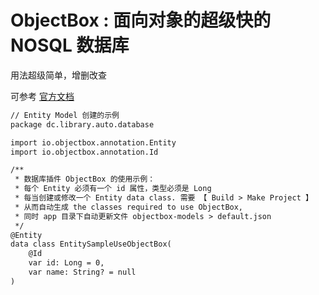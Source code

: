 # ObjectBox : 面向对象的超级快的 NOSQL 数据库

用法超级简单，增删改查

可参考 [官方文档](https://docs.objectbox.io/getting-started)

```txt
// Entity Model 创建的示例
package dc.library.auto.database

import io.objectbox.annotation.Entity
import io.objectbox.annotation.Id

/**
 * 数据库插件 ObjectBox 的使用示例：
 * 每个 Entity 必须有一个 id 属性，类型必须是 Long
 * 每当创建或修改一个 Entity data class. 需要 【 Build > Make Project 】
 * 从而自动生成 the classes required to use ObjectBox,
 * 同时 app 目录下自动更新文件 objectbox-models > default.json
 */
@Entity
data class EntitySampleUseObjectBox(
    @Id
    var id: Long = 0,
    var name: String? = null
)
```